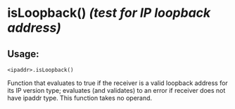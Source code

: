 # isLoopback() *(test for IP loopback address)*

## Usage:
```cedar
<ipaddr>.isLoopback()
```

Function that evaluates to true if the receiver is a valid loopback address
for its IP version type; evaluates (and validates) to an error if receiver
does not have ipaddr type. This function takes no operand.

